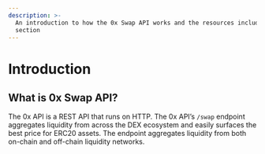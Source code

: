 ```yaml
---
description: >-
  An introduction to how the 0x Swap API works and the resources included this
  section
---
```


# Introduction

## What is 0x Swap API?

The 0x API is a REST API that runs on HTTP. The 0x API’s `/swap` endpoint aggregates liquidity from across the DEX ecosystem and easily surfaces the best price for ERC20 assets. The endpoint aggregates liquidity from both on-chain and off-chain liquidity networks.&#x20;